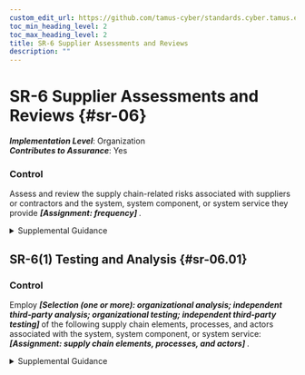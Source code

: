 ```yaml
---
custom_edit_url: https://github.com/tamus-cyber/standards.cyber.tamus.edu/tree/main/static/content/tamus.edu/TAMUS_profile.xml
toc_min_heading_level: 2
toc_max_heading_level: 2
title: SR-6 Supplier Assessments and Reviews
description: ""
---
```


# SR-6 Supplier Assessments and Reviews {#sr-06}

_**Implementation Level**_: Organization\
_**Contributes to Assurance**_: Yes

### Control

Assess and review the supply chain-related risks associated with suppliers or contractors and the system, system component, or system service they provide <strong>                  <em>[Assignment: frequency]</em>               </strong>.

<details>
  <summary>Supplemental Guidance</summary>

An assessment and review of supplier risk includes security and supply chain risk management processes, foreign ownership, control or influence (FOCI), and the ability of the supplier to effectively assess subordinate second-tier and third-tier suppliers and contractors. The reviews may be conducted by the organization or by an independent third party. The reviews consider documented processes, documented controls, all-source intelligence, and publicly available information related to the supplier or contractor. Organizations can use open-source information to monitor for indications of stolen information, poor development and quality control practices, information spillage, or counterfeits. In some cases, it may be appropriate or required to share assessment and review results with other organizations in accordance with any applicable rules, policies, or inter-organizational agreements or contracts.

</details>

## SR-6(1) Testing and Analysis {#sr-06.01}

### Control

Employ <strong>                     <em>[Selection (one or more): organizational analysis; independent third-party analysis; organizational testing; independent third-party testing]</em>                  </strong> of the following supply chain elements, processes, and actors associated with the system, system component, or system service: <strong>                     <em>[Assignment: supply chain elements, processes, and actors]</em>                  </strong>.

<details>
  <summary>Supplemental Guidance</summary>

Relationships between entities and procedures within the supply chain, including development and delivery, are considered. Supply chain elements include organizations, entities, or tools that are used for the research and development, design, manufacturing, acquisition, delivery, integration, operations, maintenance, and disposal of systems, system components, or system services. Supply chain processes include supply chain risk management programs; SCRM strategies and implementation plans; personnel and physical security programs; hardware, software, and firmware development processes; configuration management tools, techniques, and measures to maintain provenance; shipping and handling procedures; and programs, processes, or procedures associated with the production and distribution of supply chain elements. Supply chain actors are individuals with specific roles and responsibilities in the supply chain. The evidence generated and collected during analyses and testing of supply chain elements, processes, and actors is documented and used to inform organizational risk management activities and decisions.

</details>

